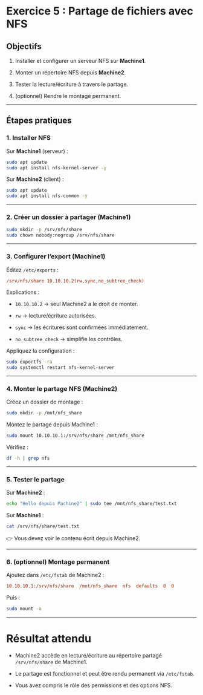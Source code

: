 

# Exercice 5 : Partage de fichiers avec NFS

## Objectifs

1. Installer et configurer un serveur NFS sur **Machine1**.

2. Monter un répertoire NFS depuis **Machine2**.

3. Tester la lecture/écriture à travers le partage.

4. (optionnel) Rendre le montage permanent.

---

## Étapes pratiques

### 1. Installer NFS

Sur **Machine1** (serveur) :

```bash
sudo apt update
sudo apt install nfs-kernel-server -y
```

Sur **Machine2** (client) :

```bash
sudo apt update
sudo apt install nfs-common -y
```

---

### 2. Créer un dossier à partager (Machine1)

```bash
sudo mkdir -p /srv/nfs/share
sudo chown nobody:nogroup /srv/nfs/share
```

---

### 3. Configurer l’export (Machine1)

Éditez `/etc/exports` :

```ini
/srv/nfs/share 10.10.10.2(rw,sync,no_subtree_check)
```

Explications :

- `10.10.10.2` → seul Machine2 a le droit de monter.

- `rw` → lecture/écriture autorisées.

- `sync` → les écritures sont confirmées immédiatement.

- `no_subtree_check` → simplifie les contrôles.

Appliquez la configuration :

```bash
sudo exportfs -ra
sudo systemctl restart nfs-kernel-server
```

---

### 4. Monter le partage NFS (Machine2)

Créez un dossier de montage :

```bash
sudo mkdir -p /mnt/nfs_share
```

Montez le partage depuis Machine1 :

```bash
sudo mount 10.10.10.1:/srv/nfs/share /mnt/nfs_share
```

Vérifiez :

```bash
df -h | grep nfs
```

---

### 5. Tester le partage

Sur **Machine2** :

```bash
echo "Hello depuis Machine2" | sudo tee /mnt/nfs_share/test.txt
```

Sur **Machine1** :

```bash
cat /srv/nfs/share/test.txt
```

👉 Vous devez voir le contenu écrit depuis Machine2.

---

### 6. (optionnel) Montage permanent

Ajoutez dans `/etc/fstab` de Machine2 :

```ini
10.10.10.1:/srv/nfs/share  /mnt/nfs_share  nfs  defaults  0  0
```

Puis :

```bash
sudo mount -a
```

---

# Résultat attendu

- Machine2 accède en lecture/écriture au répertoire partagé `/srv/nfs/share` de Machine1.

- Le partage est fonctionnel et peut être rendu permanent via `/etc/fstab`.

- Vous avez compris le rôle des permissions et des options NFS.



